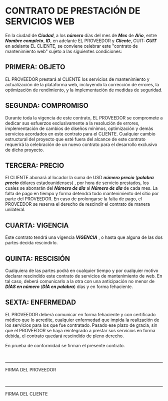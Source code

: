 # CONTRATO DE PRESTACIÓN DE SERVICIOS WEB

En la ciudad de **_Ciudad_**, a los **_número_** días del mes de **_Mes_** de **_Año_**, entre **_Nombre completo_**, **_ID_**, en adelante EL PROVEEDOR y **_Cliente_**, CUIT: **_CUIT_** en adelante EL CLIENTE, se conviene celebrar este "contrato de mantenimiento web" sujeto a las siguientes condiciones:

## PRIMERA: OBJETO
EL PROVEEDOR prestará al CLIENTE los servicios de mantenimiento y actualización de la plataforma web, incluyendo la corrección de errores, la optimización de rendimiento, y la implementación de medidas de seguridad.

## SEGUNDA: COMPROMISO
Durante toda la vigencia de este contrato, EL PROVEEDOR se compromete a dedicar sus esfuerzos exclusivamente a la resolución de errores, implementación de cambios de diseños mínimos, optimización y demás servicios acordados en este contrato para el CLIENTE. Cualquier cambio estructural del proyecto que esté fuera del alcance de este contrato requerirá la celebración de un nuevo contrato para el desarrollo exclusivo de dicho proyecto.

## TERCERA: PRECIO
El CLIENTE abonará al locador la suma de USD **_número precio_** (**_palabra precio_** dólares estadounidenses) <!-- Ej: USD 10 (diez dólares estadounidences) -->, por hora de servicio prestados, los cuales se abonarán del **_Número de día_** al **_Número de día_** de cada mes. La falta de pago en tiempo y forma detendrá todo mantenimiento del sitio por parte del PROVEEDOR. En caso de prolongarse la falta de pago, el PROVEEDOR se reserva el derecho de rescindir el contrato de manera unilateral.

## CUARTA: VIGENCIA
Este contrato tendrá una vigencia **_VIGENCIA_** <!-- Ej: 30 días, 8 meses, indefinada -->, o hasta que alguna de las dos partes decida rescindirlo.

## QUINTA: RESCISIÓN
Cualquiera de las partes podrá en cualquier tiempo y por cualquier motivo declarar rescindido este contrato de servicios de mantenimiento de web. En tal caso, deberá comunicarlo a la otra con una anticipación no menor de **_DÍAS en número_** (**_DÍA en palabra_**) <!-- 15 (quince) --> días y en forma fehaciente.

## SEXTA: ENFERMEDAD
EL PROVEEDOR deberá comunicar en forma fehaciente y con certificado médico que lo acredite, cualquier enfermedad que impida la realización de los servicios para los que fue contratado. Pasado ese plazo de gracia, sin que el PROVEEDOR se haya reintegrado a prestar sus servicios en forma debida, el contrato quedará rescindido de pleno derecho.

En prueba de conformidad se firman el presente contrato.
<p>&nbsp;</p>
<hr>
FIRMA DEL PROVEEDOR
<p>&nbsp;</p>
<hr>
FIRMA DEL CLIENTE

